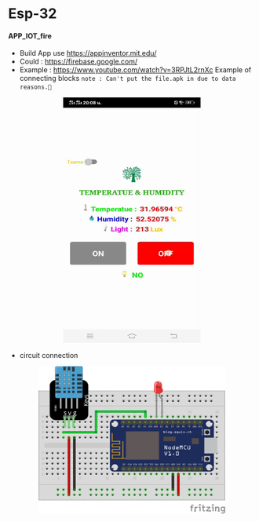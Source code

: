 # Esp-32
#### APP_IOT_fire 
- Build App use https://appinventor.mit.edu/
-  Could : https://firebase.google.com/
- Example : https://www.youtube.com/watch?v=3RPJtL2rnXc Example of connecting blocks `note : Can't put the file.apk in due to data reasons.🚨`
<p align="center">
<img src="APP_IOT_fire/img/esp.gif" width="280" height="500">
</p>

- circuit connection
<p align="center">
<img src="APP_IOT_fire/connection.png" width="380" height="300">
</p>
